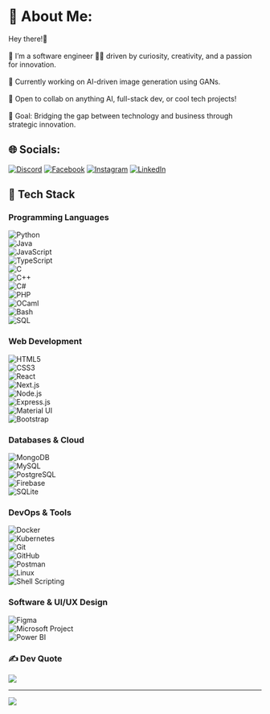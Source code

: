 # 💫 About Me:
Hey there!👋<br><br>🔭 I’m a software engineer 👨‍💻 driven by curiosity, creativity, and a passion for innovation.<br><br>📌 Currently working on AI-driven image generation using GANs.<br><br>🤝 Open to collab on anything AI, full-stack dev, or cool tech projects!<br><br>🎯 Goal: Bridging the gap between technology and business through strategic innovation.


## 🌐 Socials:
[![Discord](https://img.shields.io/badge/Discord-%237289DA.svg?logo=discord&logoColor=white)](https://discord.gg/koceila.) [![Facebook](https://img.shields.io/badge/Facebook-%231877F2.svg?logo=Facebook&logoColor=white)](https://facebook.com/karakoceila) [![Instagram](https://img.shields.io/badge/Instagram-%23E4405F.svg?logo=Instagram&logoColor=white)](https://instagram.com/koceila_kara) [![LinkedIn](https://img.shields.io/badge/LinkedIn-%230077B5.svg?logo=linkedin&logoColor=white)](https://linkedin.com/in/karakoceila) 

## 🚀 Tech Stack

### **Programming Languages**  
![Python](https://img.shields.io/badge/python-3670A0?style=for-the-badge&logo=python&logoColor=ffdd54)  
![Java](https://img.shields.io/badge/java-%23ED8B00.svg?style=for-the-badge&logo=openjdk&logoColor=white)  
![JavaScript](https://img.shields.io/badge/javascript-%23323330.svg?style=for-the-badge&logo=javascript&logoColor=%23F7DF1E)  
![TypeScript](https://img.shields.io/badge/typescript-%23007ACC.svg?style=for-the-badge&logo=typescript&logoColor=white)  
![C](https://img.shields.io/badge/c-%2300599C.svg?style=for-the-badge&logo=c&logoColor=white)  
![C++](https://img.shields.io/badge/c++-%2300599C.svg?style=for-the-badge&logo=c%2B%2B&logoColor=white)  
![C#](https://img.shields.io/badge/c%23-%23239120.svg?style=for-the-badge&logo=c-sharp&logoColor=white)  
![PHP](https://img.shields.io/badge/php-%23777BB4.svg?style=for-the-badge&logo=php&logoColor=white)  
![OCaml](https://img.shields.io/badge/OCaml-%23E98407.svg?style=for-the-badge&logo=ocaml&logoColor=white)  
![Bash](https://img.shields.io/badge/bash-%23121011.svg?style=for-the-badge&logo=gnu-bash&logoColor=white)  
![SQL](https://img.shields.io/badge/sql-%230066B8.svg?style=for-the-badge&logo=sqlite&logoColor=white)  

### **Web Development**  
![HTML5](https://img.shields.io/badge/html5-%23E34F26.svg?style=for-the-badge&logo=html5&logoColor=white)  
![CSS3](https://img.shields.io/badge/css3-%231572B6.svg?style=for-the-badge&logo=css3&logoColor=white)  
![React](https://img.shields.io/badge/react-%2320232a.svg?style=for-the-badge&logo=react&logoColor=%2361DAFB)  
![Next.js](https://img.shields.io/badge/next.js-%23000000.svg?style=for-the-badge&logo=next.js&logoColor=white)  
![Node.js](https://img.shields.io/badge/node.js-6DA55F?style=for-the-badge&logo=node.js&logoColor=white)  
![Express.js](https://img.shields.io/badge/express.js-%23404d59.svg?style=for-the-badge&logo=express&logoColor=%2361DAFB)  
![Material UI](https://img.shields.io/badge/material--ui-%230081CB.svg?style=for-the-badge&logo=mui&logoColor=white)  
![Bootstrap](https://img.shields.io/badge/bootstrap-%23563D7C.svg?style=for-the-badge&logo=bootstrap&logoColor=white)  

### **Databases & Cloud**  
![MongoDB](https://img.shields.io/badge/MongoDB-%234ea94b.svg?style=for-the-badge&logo=mongodb&logoColor=white)  
![MySQL](https://img.shields.io/badge/mysql-4479A1.svg?style=for-the-badge&logo=mysql&logoColor=white)  
![PostgreSQL](https://img.shields.io/badge/postgresql-%23316192.svg?style=for-the-badge&logo=postgresql&logoColor=white)  
![Firebase](https://img.shields.io/badge/firebase-a08021?style=for-the-badge&logo=firebase&logoColor=ffcd34)  
![SQLite](https://img.shields.io/badge/sqlite-%23003B57.svg?style=for-the-badge&logo=sqlite&logoColor=white)  

### **DevOps & Tools**  
![Docker](https://img.shields.io/badge/docker-%230db7ed.svg?style=for-the-badge&logo=docker&logoColor=white)  
![Kubernetes](https://img.shields.io/badge/kubernetes-%23326CE5.svg?style=for-the-badge&logo=kubernetes&logoColor=white)  
![Git](https://img.shields.io/badge/git-%23F05033.svg?style=for-the-badge&logo=git&logoColor=white)  
![GitHub](https://img.shields.io/badge/github-%23121011.svg?style=for-the-badge&logo=github&logoColor=white)  
![Postman](https://img.shields.io/badge/postman-%23FF6C37.svg?style=for-the-badge&logo=postman&logoColor=white)  
![Linux](https://img.shields.io/badge/linux-%23FCC624.svg?style=for-the-badge&logo=linux&logoColor=black)  
![Shell Scripting](https://img.shields.io/badge/Shell_Scripting-%23121011.svg?style=for-the-badge&logo=gnu-bash&logoColor=white)  

### **Software & UI/UX Design**  
![Figma](https://img.shields.io/badge/figma-%23F24E1E.svg?style=for-the-badge&logo=figma&logoColor=white)  
![Microsoft Project](https://img.shields.io/badge/MS%20Project-%23007ACC.svg?style=for-the-badge&logo=microsoft&logoColor=white)  
![Power BI](https://img.shields.io/badge/powerbi-%23F2C811.svg?style=for-the-badge&logo=powerbi&logoColor=black)  



### ✍️ Dev Quote
![](https://quotes-github-readme.vercel.app/api?type=horizontal&theme=radical)

---
[![](https://visitcount.itsvg.in/api?id=karakoceila&icon=0&color=0)](https://visitcount.itsvg.in)

<!-- Proudly created with GPRM ( https://gprm.itsvg.in ) -->
